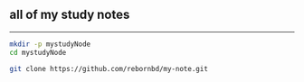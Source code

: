 ## all of my study notes
------------------------
```bash
mkdir -p mystudyNode
cd mystudyNode

git clone https://github.com/rebornbd/my-note.git
```
